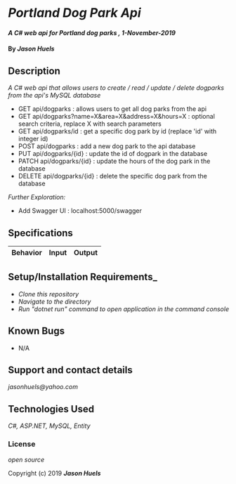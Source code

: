 # _Portland Dog Park Api_

#### _A C# web api for Portland dog parks , 1-November-2019_

#### By _**Jason Huels**_

## Description

_A C# web api that allows users to create / read / update / delete dogparks from the api's MySQL database_

- GET api/dogparks : allows users to get all dog parks from the api
- GET api/dogparks?name=X&area=X&address=X&hours=X : optional search criteria, replace X with search parameters
- GET api/dogparks/id : get a specific dog park by id (replace 'id' with integer id)
- POST api/dogparks : add a new dog park to the api database
- PUT api/dogparks/{id} : update the id of dogpark in the database
- PATCH api/dogparks/{id} : update the hours of the dog park in the database
- DELETE api/dogparks/{id} : delete the specific dog park from the database

_Further Exploration:_
- Add Swagger UI : localhost:5000/swagger 

## Specifications

| Behavior | Input | Output|
|:------|:---------:|:------:|

## Setup/Installation Requirements_

* _Clone this repository_
* _Navigate to the directory_
* _Run "dotnet run" command to open application in the command console_

## Known Bugs

* N/A

## Support and contact details

_jasonhuels@yahoo.com_

## Technologies Used

_C#, ASP.NET, MySQL, Entity_

### License

*open source*

Copyright (c) 2019 **_Jason Huels_**